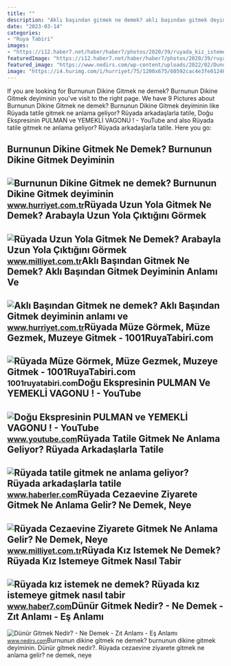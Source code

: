 ```yaml
---
title: ""
description: "Aklı başından gitmek ne demek? aklı başından gitmek deyiminin anlamı ve"
date: "2023-03-14"
categories:
- "Ruya Tabiri"
images:
- "https://i12.haber7.net/haber/haber7/photos/2020/39/ruyada_kiz_istemek_ne_demek_ruyada_gorucu_gelmesi_nasil_tabir_edilir_1600936136_5889.jpg"
featuredImage: "https://i12.haber7.net/haber/haber7/photos/2020/39/ruyada_kiz_istemek_ne_demek_ruyada_gorucu_gelmesi_nasil_tabir_edilir_1600936136_5889.jpg"
featured_image: "https://www.nedirs.com/wp-content/uploads/2022/02/Dunur-Gitmek.jpg"
image: "https://i4.hurimg.com/i/hurriyet/75/1200x675/60592cac4e3fe01240834b27.jpg"
---
```


If you are looking for Burnunun Dikine Gitmek ne demek? Burnunun Dikine Gitmek deyiminin you've visit to the right page. We have 9 Pictures about Burnunun Dikine Gitmek ne demek? Burnunun Dikine Gitmek deyiminin like Rüyada tatile gitmek ne anlama geliyor? Rüyada arkadaşlarla tatile, Doğu Ekspresinin PULMAN ve YEMEKLİ VAGONU ! - YouTube and also Rüyada tatile gitmek ne anlama geliyor? Rüyada arkadaşlarla tatile. Here you go:

Burnunun Dikine Gitmek Ne Demek? Burnunun Dikine Gitmek Deyiminin
-----------------------------------------------------------------

 ![Burnunun Dikine Gitmek ne demek? Burnunun Dikine Gitmek deyiminin](https://i4.hurimg.com/i/hurriyet/75/1200x675/60592cac4e3fe01240834b27.jpg) <small>www.hurriyet.com.tr</small>Rüyada Uzun Yola Gitmek Ne Demek? Arabayla Uzun Yola Çıktığını Görmek
---------------------------------------------------------------------

 ![Rüyada Uzun Yola Gitmek Ne Demek? Arabayla Uzun Yola Çıktığını Görmek](https://i2.milimaj.com/i/milliyet/75/0x410/60a9a79c554282057cb15efc.jpg) <small>www.milliyet.com.tr</small>Aklı Başından Gitmek Ne Demek? Aklı Başından Gitmek Deyiminin Anlamı Ve
-----------------------------------------------------------------------

 ![Aklı Başından Gitmek ne demek? Aklı Başından Gitmek deyiminin anlamı ve](https://i4.hurimg.com/i/hurriyet/75/1200x675/60515b404e3fe110109967e1.jpg) <small>www.hurriyet.com.tr</small>Rüyada Müze Görmek, Müze Gezmek, Muzeye Gitmek - 1001RuyaTabiri.com
-------------------------------------------------------------------

 ![Rüyada Müze Görmek, Müze Gezmek, Muzeye Gitmek - 1001RuyaTabiri.com](https://1001ruyatabiri.com/wp-content/uploads/2020/12/Ruyada-Muze-Gormek-Muze-Gezmek-Muzeye-Gitmek-ne-demek-diyanet-1001ruyatabiri.jpg) <small>1001ruyatabiri.com</small>Doğu Ekspresinin PULMAN Ve YEMEKLİ VAGONU ! - YouTube
-----------------------------------------------------

 ![Doğu Ekspresinin PULMAN ve YEMEKLİ VAGONU ! - YouTube](https://i.ytimg.com/vi/W8kh-0WP-Fw/maxresdefault.jpg) <small>www.youtube.com</small>Rüyada Tatile Gitmek Ne Anlama Geliyor? Rüyada Arkadaşlarla Tatile
------------------------------------------------------------------

 ![Rüyada tatile gitmek ne anlama geliyor? Rüyada arkadaşlarla tatile](https://i.hbrcdn.com/haber/2022/10/07/ruyada-tatile-gitmek-ne-anlama-geliyor-ruyada-15341341_2677_amp.jpg) <small>www.haberler.com</small>Rüyada Cezaevine Ziyarete Gitmek Ne Anlama Gelir? Ne Demek, Neye
----------------------------------------------------------------

 ![Rüyada Cezaevine Ziyarete Gitmek Ne Anlama Gelir? Ne Demek, Neye](https://image.milimaj.com/i/milliyet/75/0x0/64cd03e386b24a1b4c5a9c41.jpg) <small>www.milliyet.com.tr</small>Rüyada Kız Istemek Ne Demek? Rüyada Kız Istemeye Gitmek Nasıl Tabir
-------------------------------------------------------------------

 ![Rüyada kız istemek ne demek? Rüyada kız istemeye gitmek nasıl tabir](https://i12.haber7.net/haber/haber7/photos/2020/39/ruyada_kiz_istemek_ne_demek_ruyada_gorucu_gelmesi_nasil_tabir_edilir_1600936136_5889.jpg) <small>www.haber7.com</small>Dünür Gitmek Nedir? - Ne Demek - Zıt Anlamı - Eş Anlamı
-------------------------------------------------------

 ![Dünür Gitmek Nedir? - Ne Demek - Zıt Anlamı - Eş Anlamı](https://www.nedirs.com/wp-content/uploads/2022/02/Dunur-Gitmek.jpg) <small>www.nedirs.com</small>Burnunun dikine gitmek ne demek? burnunun dikine gitmek deyiminin. Dünür gitmek nedir?. Rüyada cezaevine ziyarete gitmek ne anlama gelir? ne demek, neye
